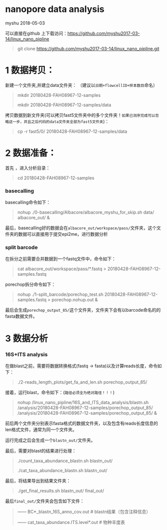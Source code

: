 
# nanopore data analysis
myshu
2018-05-03

可以直接在github 上下载访问：https://github.com/myshu2017-03-14/linux_nano_pipline
> git clone https://github.com/myshu2017-03-14/linux_nano_pipline.git

# 1 数据拷贝：
新建一个文件夹,并建立data文件夹：
（建议以`日期+flowcellID+样本数目`命名）

> mkdir 20180428-FAH08967-12-samples
>
> mkdir 20180428-FAH08967-12-samples/data

拷贝数据到新文件夹(可以拷贝fast5文件夹中的多个文件夹！`如果已测序完成可以忽略这一步，并且之后代码的data文件夹全部为fast5文件夹`)：

> cp -r fast5/0/ 20180428-FAH08967-12-samples/data

# 2 数据准备：
首先 ，进入分析目录：

> cd 20180428-FAH08967-12-samples

### basecalling
basecalling命令如下：

> nohup ./0-basecalling/Albacore/albacore_myshu_for_skip.sh data/ albacore_out/ &

最后，basecalling好的数据会在`albacore_out/workspace/pass/`文件夹，这个文件夹的数据可以直接用于提交epi2me，进行数据分析


### split barcode
在拆分之前需要合并数据到一个fastq文件中，命令如下：

> cat albacore_out/workspace/pass/*.fastq > 20180428-FAH08967-12-samples.fastq

porechop拆分命令如下：

> nohup ./1-split_barcode/porechop_test.sh 20180428-FAH08967-12-samples.fastq > porechop.nohup.out &

最后会生成`porechop_output_85/`这个文件夹，文件夹下会有以barcode命名的的fasta数据文件。

# 3 数据分析
### 16S+ITS analysis
在做blast之前，需要将数据转换格式(fastq -> fasta)以及计算reads长度，命令如下：

> ./2-reads_length_plots/get_fa_and_len.sh porechop_output_85/

接着，运行blast，命令如下：(`路径必须全为绝对路径！！！`)

> nohup /linux_nano_pipline/16S_and_ITS_data_analysis/blastn.sh /analysis/20180428-FAH08967-12-samples/porechop_output_85/ /analysis/20180428-FAH08967-12-samples/porechop_output_85/ &

前后两个文件夹分别表示fasta格式的数据文件夹，以及包含有reads长度信息的len格式文件，通常为同一个文件夹。

运行完成之后会生成一个`blastn_out/`文件夹。

最后，需要对blast的结果进行处理：

> ./count_taxa_abundance_blastn.sh blastn_out/
>
> ./cat_taxa_abundance_blastn.sh blastn_out/


最后，将结果导出到结果文件夹：

> ./get_final_results.sh blastn_out/ final_out/


最后`final_out/`文件夹会包含如下文件：

> —— BC*_blastn_16S_anno_cov.out  # blastn结果（包含注释信息）
>
> —— cat_taxa_abundance.ITS.level*.out  # 物种丰度表
